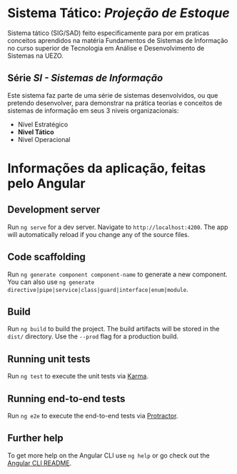 # Sistema Tático: ***Projeção de Estoque***

Sistema tático (SIG/SAD) feito especificamente para por em praticas conceitos aprendidos na matéria Fundamentos de Sistemas de Informação no curso superior de Tecnologia em Análise e Desenvolvimento de Sistemas na UEZO.

## Série ***SI - Sistemas de Informação***
Este sistema faz parte de uma série de sistemas desenvolvidos, ou que pretendo desenvolver, para demonstrar na prática teorias e conceitos de sistemas de informação em seus 3 niveis organizacionais:

- Nível Estratégico
- **Nivel Tático**
- Nivel Operacional


# Informações da aplicação, feitas pelo Angular

## Development server

Run `ng serve` for a dev server. Navigate to `http://localhost:4200`. The app will automatically reload if you change any of the source files.

## Code scaffolding

Run `ng generate component component-name` to generate a new component. You can also use `ng generate directive|pipe|service|class|guard|interface|enum|module`.

## Build

Run `ng build` to build the project. The build artifacts will be stored in the `dist/` directory. Use the `--prod` flag for a production build.

## Running unit tests

Run `ng test` to execute the unit tests via [Karma](https://karma-runner.github.io).

## Running end-to-end tests

Run `ng e2e` to execute the end-to-end tests via [Protractor](http://www.protractortest.org/).

## Further help

To get more help on the Angular CLI use `ng help` or go check out the [Angular CLI README](https://github.com/angular/angular-cli/blob/master/README.md).
